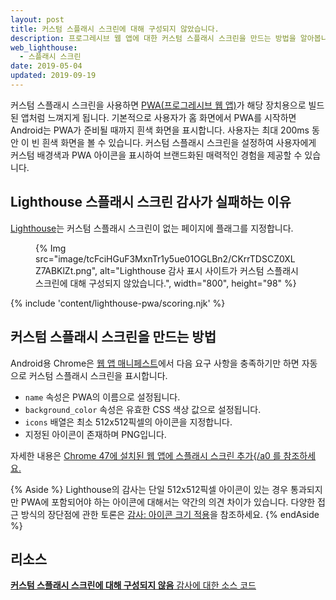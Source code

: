 ```yaml
---
layout: post
title: 커스텀 스플래시 스크린에 대해 구성되지 않았습니다.
description: 프로그레시브 웹 앱에 대한 커스텀 스플래시 스크린을 만드는 방법을 알아봅니다.
web_lighthouse:
  - 스플래시 스크린
date: 2019-05-04
updated: 2019-09-19
---
```


커스텀 스플래시 스크린을 사용하면 [PWA(프로그레시브 웹 앱)](/discover-installable)가 해당 장치용으로 빌드된 앱처럼 느껴지게 됩니다. 기본적으로 사용자가 홈 화면에서 PWA를 시작하면 Android는 PWA가 준비될 때까지 흰색 화면을 표시합니다. 사용자는 최대 200ms 동안 이 빈 흰색 화면을 볼 수 있습니다. 커스텀 스플래시 스크린을 설정하여 사용자에게 커스텀 배경색과 PWA 아이콘을 표시하여 브랜드화된 매력적인 경험을 제공할 수 있습니다.

## Lighthouse 스플래시 스크린 감사가 실패하는 이유

[Lighthouse](https://developer.chrome.com/docs/lighthouse/overview/)는 커스텀 스플래시 스크린이 없는 페이지에 플래그를 지정합니다.

<figure>{% Img src="image/tcFciHGuF3MxnTr1y5ue01OGLBn2/CKrrTDSCZ0XLZ7ABKlZt.png", alt="Lighthouse 감사 표시 사이트가 커스텀 스플래시 스크린에 대해 구성되지 않았습니다.", width="800", height="98" %}</figure>

{% include 'content/lighthouse-pwa/scoring.njk' %}

## 커스텀 스플래시 스크린을 만드는 방법

Android용 Chrome은 [웹 앱 매니페스트](/add-manifest)에서 다음 요구 사항을 충족하기만 하면 자동으로 커스텀 스플래시 스크린을 표시합니다.

- `name` 속성은 PWA의 이름으로 설정됩니다.
- `background_color` 속성은 유효한 CSS 색상 값으로 설정됩니다.
- `icons` 배열은 최소 512x512픽셀의 아이콘을 지정합니다.
- 지정된 아이콘이 존재하며 PNG입니다.

자세한 내용은 [Chrome 47에 설치된 웹 앱에 스플래시 스크린 추가{/a0 를 참조하세요.](https://developers.google.com/web/updates/2015/10/splashscreen)

{% Aside %} Lighthouse의 감사는 단일 512x512픽셀 아이콘이 있는 경우 통과되지만 PWA에 포함되어야 하는 아이콘에 대해서는 약간의 의견 차이가 있습니다. 다양한 접근 방식의 장단점에 관한 토론은 [감사: 아이콘 크기 적용](https://github.com/GoogleChrome/lighthouse/issues/291)을 참조하세요. {% endAside %}

## 리소스

[**커스텀 스플래시 스크린에 대해 구성되지 않음** 감사에 대한 소스 코드](https://github.com/GoogleChrome/lighthouse/blob/master/core/audits/splash-screen.js)
